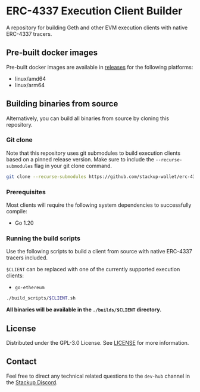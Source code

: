 # ERC-4337 Execution Client Builder

A repository for building Geth and other EVM execution clients with native ERC-4337 tracers.

## Pre-built docker images

Pre-built docker images are available in [releases](https://github.com/stackup-wallet/erc-4337-execution-client-builder/releases) for the following platforms:

- linux/amd64
- linux/arm64

## Building binaries from source

Alternatively, you can build all binaries from source by cloning this repository.

### Git clone

Note that this repository uses git submodules to build execution clients based on a pinned release version. Make sure to include the `--recurse-submodules` flag in your git clone command.

```bash
git clone --recurse-submodules https://github.com/stackup-wallet/erc-4337-execution-client-builder.git
```

### Prerequisites

Most clients will require the following system dependencies to successfully compile:

- Go 1.20

### Running the build scripts

Use the following scripts to build a client from source with native ERC-4337 tracers included.

`$CLIENT` can be replaced with one of the currently supported execution clients:

- `go-ethereum`

```bash
./build_scripts/$CLIENT.sh
```

**All binaries will be available in the `./builds/$CLIENT` directory.**

## License

Distributed under the GPL-3.0 License. See [LICENSE](./LICENSE) for more information.

## Contact

Feel free to direct any technical related questions to the `dev-hub` channel in the [Stackup Discord](https://discord.gg/VTjJGvMNyW).
